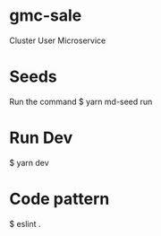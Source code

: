 # gmc-sale

Cluster User Microservice

# Seeds
Run the command
$ yarn md-seed run

# Run Dev
$ yarn dev

# Code pattern
$ eslint .
